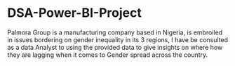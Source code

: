 # DSA-Power-BI-Project
Palmora Group is a manufacturing company based in Nigeria, is embroiled in issues bordering on gender inequality in its 3 regions, I have be consulted as a data Analyst to using the provided data to give insights on where how they are lagging when it comes to Gender spread across the country.
